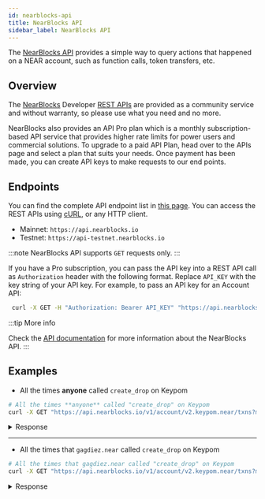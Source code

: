 ```yaml
---
id: nearblocks-api
title: NearBlocks API
sidebar_label: NearBlocks API
---
```


The [NearBlocks API](https://api.nearblocks.io/api-docs/) provides a simple way to query actions that happened on a NEAR account, such as function calls, token transfers, etc.

## Overview

The [NearBlocks](https://nearblocks.io/) Developer [REST APIs](https://nearblocks.io/apis) are provided as a community service and without warranty, so please use what you need and no more.

NearBlocks also provides an API Pro plan which is a monthly subscription-based API service that provides higher rate limits for power users and commercial solutions. To upgrade to a paid API Plan, head over to the APIs page and select a plan that suits your needs. Once payment has been made, you can create API keys to make requests to our end points.

## Endpoints

You can find the complete API endpoint list in [this page](https://api.nearblocks.io/api-docs/).
You can access the REST APIs using [cURL](http://curl.se), or any HTTP client.

- Mainnet: `https://api.nearblocks.io`
- Testnet: `https://api-testnet.nearblocks.io`

:::note
NearBlocks API supports `GET` requests only.
:::

If you have a Pro subscription, you can pass the API key into a REST API call as `Authorization` header with the following format. Replace `API_KEY` with the key string of your API key. For example, to pass an API key for an Account API:

```sh
 curl -X GET -H "Authorization: Bearer API_KEY" "https://api.nearblocks.io/v1/account/wrap.near"
 ```

:::tip More info

Check the [API documentation](https://api.nearblocks.io/api-docs/) for more information about the NearBlocks API.
:::

## Examples

- All the times **anyone** called `create_drop` on Keypom

```bash
# All the times **anyone** called "create_drop" on Keypom
curl -X GET "https://api.nearblocks.io/v1/account/v2.keypom.near/txns?method=create_drop"
```

<details>
  <summary> Response </summary>

```json
{"cursor":"10055367839","txns":[{"id":"10830753377","receipt_id":"5F79mMVCnRrHRbdYmrSPjRwnAgUBc3H2okMHo69cZcJV","predecessor_account_id":"dragov.near","receiver_account_id":"v2.keypom.near","receipt_kind":"ACTION","receipt_block":{"block_hash":"E3KaP9w1y8CzWFajYBjx9oJFuhjjXuM8vaNPdnAXJeHp","block_height":134346961,"block_timestamp":1733475275522260000},"receipt_outcome":{"gas_burnt":5361098685764,"tokens_burnt":536109868576400000000,"executor_account_id":"v2.keypom.near","status":true},"transaction_hash":"9Y6WvywzX23YLCEuoXDqcaYJMRYihpXWwb4gsBwuXJFX","included_in_block_hash":"yfiq5z1JK6xUzdJk71W1N8yiK65Xt7xFXs6aiKLDtSH","block_timestamp":"1733475274374657534","block":{"block_height":134346960},"receipt_conversion_tokens_burnt":"31845454987000000000","actions":[{"action":"FUNCTION_CALL","method":"create_drop","deposit":1.0426e+24,"fee":536109868576400000000,"args":"{\"drop_id\": \"1733475264350\", \"metadata\": \"{\\\\\\\\\\\\\\\"dropName\\\\\\\\\\\\\\\":\\\\\\\\\\\\\\\"Vrscert NEAR account creation \\\\\\\\\\\\\\\"}\", \"public_keys\": [\"ed25519:DJrjp8VpUKn3dnfV7Yyt2BHCC3wujjjjynUHhkrJWpVQ\"], \"deposit_per_use\": \"1000000000000000000000000\"}"}],"actions_agg":{"deposit":1.0426e+24},"outcomes":{"status":true},"outcomes_agg":{"transaction_fee":588989004589500000000}}, ...
```

</details>

---

- All the times that `gagdiez.near` called `create_drop` on Keypom

```sh
# All the times that gagdiez.near called "create_drop" on Keypom
curl -X GET "https://api.nearblocks.io/v1/account/v2.keypom.near/txns?method=create_drop&from=gagdiez.near"
```


<details>
  <summary> Response </summary>

```json
{
  "txns": [
    {
      "predecessor_account_id": "gagdiez.near",
      "receiver_account_id": "v2.keypom.near",
      "receipt_kind": "ACTION",
      "receipt_outcome": {
        "status": true,
        ...
      },
      ...
    }
  ]
}
```

</details>
